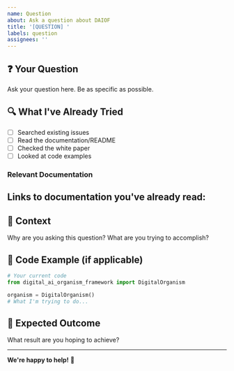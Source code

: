```yaml
---
name: Question
about: Ask a question about DAIOF
title: '[QUESTION] '
labels: question
assignees: ''
---
```


## ❓ Your Question

Ask your question here. Be as specific as possible.

## 🔍 What I've Already Tried

- [ ] Searched existing issues
- [ ] Read the documentation/README
- [ ] Checked the white paper
- [ ] Looked at code examples

### Relevant Documentation

Links to documentation you've already read:
- 

## 💭 Context

Why are you asking this question? What are you trying to accomplish?

## 📝 Code Example (if applicable)

```python
# Your current code
from digital_ai_organism_framework import DigitalOrganism

organism = DigitalOrganism()
# What I'm trying to do...
```

## 🎯 Expected Outcome

What result are you hoping to achieve?

---

**We're happy to help!** 🤝
